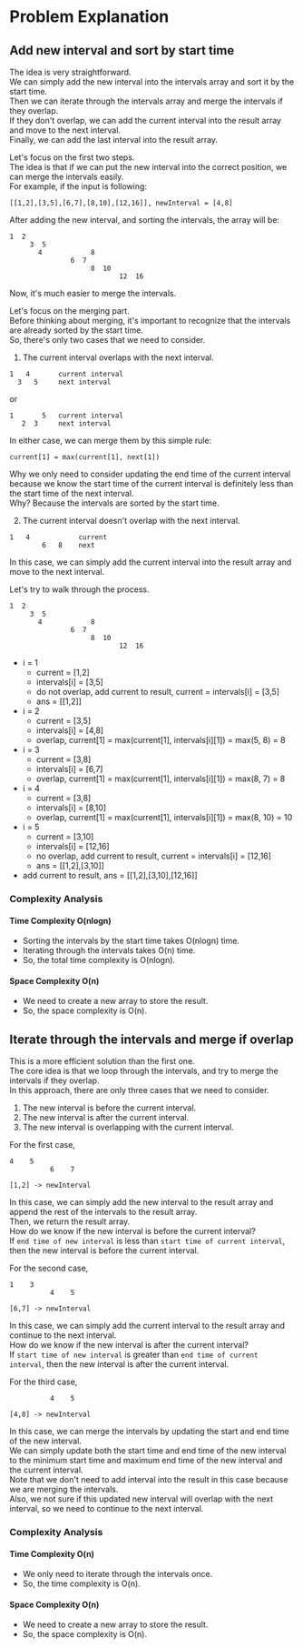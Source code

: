 # Problem Explanation

## Add new interval and sort by start time
The idea is very straightforward.<br>
We can simply add the new interval into the intervals array and sort it by the start time.<br>
Then we can iterate through the intervals array and merge the intervals if they overlap.<br>
If they don't overlap, we can add the current interval into the result array and move to the next interval.<br>
Finally, we can add the last interval into the result array.<br>

Let's focus on the first two steps.<br>
The idea is that if we can put the new interval into the correct position, we can merge the intervals easily.<br>
For example, if the input is following:
```
[[1,2],[3,5],[6,7],[8,10],[12,16]], newInterval = [4,8]
```
After adding the new interval, and sorting the intervals, the array will be:
```
1  2
     3  5
       4            8
               6  7
                    8  10
                           12  16
```
Now, it's much easier to merge the intervals.<br>


Let's focus on the merging part.<br>
Before thinking about merging, it's important to recognize that the intervals are already sorted by the start time.<br>
So, there's only two cases that we need to consider.<br>
1. The current interval overlaps with the next interval.<br>
``` 
1   4       current interval
  3   5     next interval
```
or
```
1       5   current interval
   2  3     next interval
```
In either case, we can merge them by this simple rule:
```
current[1] = max(current[1], next[1])
```
Why we only need to consider updating the end time of the current interval because we know the start time of the current interval is definitely less than the start time of the next interval.<br>
Why? Because the intervals are sorted by the start time.

2. The current interval doesn't overlap with the next interval.<br>
```
1   4            current
        6   8    next
```
In this case, we can simply add the current interval into the result array and move to the next interval.


Let's try to walk through the process.
```
1  2
     3  5
       4            8
               6  7
                    8  10
                           12  16
```
- i = 1
  - current = [1,2]
  - intervals[i] = [3,5]
  - do not overlap, add current to result, current = intervals[i] = [3,5]
  - ans = [[1,2]]
- i = 2
  - current = [3,5]
  - intervals[i] = [4,8]
  - overlap, current[1] = max(current[1], intervals[i][1]) = max(5, 8) = 8
- i = 3
  - current = [3,8]
  - intervals[i] = [6,7]
  - overlap, current[1] = max(current[1], intervals[i][1]) = max(8, 7) = 8
- i = 4
  - current = [3,8]
  - intervals[i] = [8,10]
  - overlap, current[1] = max(current[1], intervals[i][1]) = max(8, 10) = 10
- i = 5
  - current = [3,10]
  - intervals[i] = [12,16]
  - no overlap, add current to result, current = intervals[i] = [12,16]
  - ans = [[1,2],[3,10]]
- add current to result, ans = [[1,2],[3,10],[12,16]]

### Complexity Analysis
#### Time Complexity O(nlogn)
- Sorting the intervals by the start time takes O(nlogn) time.
- Iterating through the intervals takes O(n) time.
- So, the total time complexity is O(nlogn).

#### Space Complexity O(n)
- We need to create a new array to store the result.
- So, the space complexity is O(n).

## Iterate through the intervals and merge if overlap
This is a more efficient solution than the first one.<br>
The core idea is that we loop through the intervals, and try to merge the intervals if they overlap.<br>
In this approach, there are only three cases that we need to consider.<br>
1. The new interval is before the current interval.<br>
2. The new interval is after the current interval.<br>
3. The new interval is overlapping with the current interval.<br>

For the first case,
```
4    5
          6    7

[1,2] -> newInterval
```
In this case, we can simply add the new interval to the result array and append the rest of the intervals to the result array.<br>
Then, we return the result array.<br>
How do we know if the new interval is before the current interval?<br>
If `end time of new interval` is less than `start time of current interval`, then the new interval is before the current interval.<br>

For the second case,
```
1    3
          4    5

[6,7] -> newInterval
```
In this case, we can simply add the current interval to the result array and continue to the next interval.<br>
How do we know if the new interval is after the current interval?<br>
If `start time of new interval` is greater than `end time of current interval`, then the new interval is after the current interval.<br>

For the third case,
```
          4    5

[4,8] -> newInterval
```
In this case, we can merge the intervals by updating the start and end time of the new interval.<br>
We can simply update both the start time and end time of the new interval to the minimum start time and maximum end time of the new interval and the current interval.<br>
Note that we don't need to add interval into the result in this case because we are merging the intervals.<br>
Also, we not sure if this updated new interval will overlap with the next interval, so we need to continue to the next interval.<br>

### Complexity Analysis
#### Time Complexity O(n)
- We only need to iterate through the intervals once.
- So, the time complexity is O(n).

#### Space Complexity O(n)
- We need to create a new array to store the result.
- So, the space complexity is O(n).
